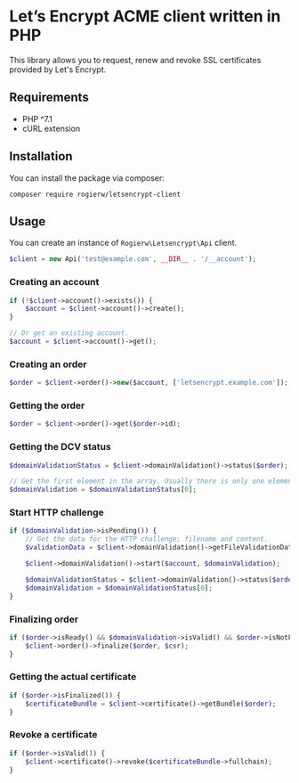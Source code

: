 # Let’s Encrypt ACME client written in PHP

This library allows you to request, renew and revoke SSL certificates provided by Let's Encrypt.

## Requirements
- PHP ^7.1
- cURL extension

## Installation
You can install the package via composer:

`composer require rogierw/letsencrypt-client`

## Usage

You can create an instance of `Rogierw\Letsencrypt\Api` client.

```php
$client = new Api('test@example.com', __DIR__ . '/__account');
```

### Creating an account
```php
if (!$client->account()->exists()) {
    $account = $client->account()->create();
}

// Or get an existing account.
$account = $client->account()->get();
```

### Creating an order
```php
$order = $client->order()->new($account, ['letsencrypt.example.com']);
```

### Getting the order
```php
$order = $client->order()->get($order->id);
```

### Getting the DCV status
```php
$domainValidationStatus = $client->domainValidation()->status($order);

// Get the first element in the array. Usually there is only one element.
$domainValidation = $domainValidationStatus[0];
```

### Start HTTP challenge
```php
if ($domainValidation->isPending()) {
    // Get the data for the HTTP challenge; filename and content.
    $validationData = $client->domainValidation()->getFileValidationData($domainValidation);

    $client->domainValidation()->start($account, $domainValidation);

    $domainValidationStatus = $client->domainValidation()->status($order);
    $domainValidation = $domainValidationStatus[0];
}
```

### Finalizing order
```php
if ($order->isReady() && $domainValidation->isValid() && $order->isNotFinalized()) {
    $client->order()->finalize($order, $csr);
}
```

### Getting the actual certificate
```php
if ($order->isFinalized()) {
    $certificateBundle = $client->certificate()->getBundle($order);
}
```

### Revoke a certificate
```php
if ($order->isValid()) {
    $client->certificate()->revoke($certificateBundle->fullchain);
}
```
